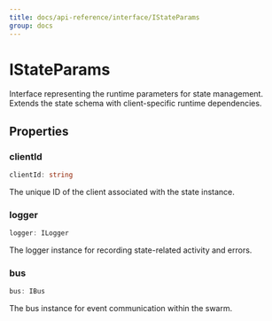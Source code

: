```yaml
---
title: docs/api-reference/interface/IStateParams
group: docs
---
```


# IStateParams

Interface representing the runtime parameters for state management.
Extends the state schema with client-specific runtime dependencies.

## Properties

### clientId

```ts
clientId: string
```

The unique ID of the client associated with the state instance.

### logger

```ts
logger: ILogger
```

The logger instance for recording state-related activity and errors.

### bus

```ts
bus: IBus
```

The bus instance for event communication within the swarm.
